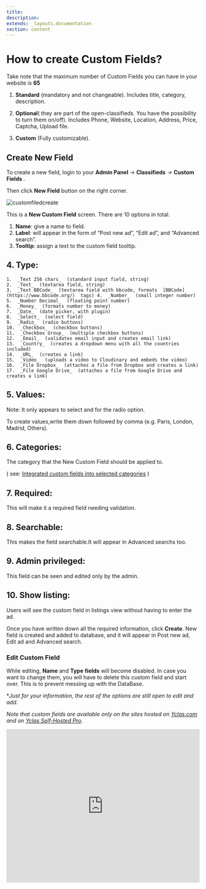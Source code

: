 ```yaml
---
title:
description:
extends: _layouts.documentation
section: content
---
```


# How to create Custom Fields?

Take note that the maximum number of Custom Fields you can have in your website is  **65**

1.  **Standard** (mandatory and not changeable). Includes title, category, description.

2.  **Optional**( they are part of the open-classifieds. You have the possibility to turn them on/off). Includes Phone, Website, Location, Address, Price, Captcha, Upload file.

3.  **Custom**  (Fully customizable).


## Create New Field

To create a new field, login to your **Admin Panel** ->  **Classifieds**  ->  **Custom Fields** .

Then click  **New Field**  button on the right corner.

![customfiledcreate](https://raw.githubusercontent.com/yclas/guides/master/images/customfieldcreate.png) 


This is a  **New Custom Field**  screen. There are 10 options in total.

1.  **Name**: give a name to field.
2.  **Label**: will appear in the form of “Post new ad”, “Edit ad”, and “Advanced search”.
3.  **Tooltip**: assign a text to the custom field tooltip.


## 4. **Type**:

    
    1.  _Text 256 chars_  (standard input field, string)  
    2.  _Text_  (textarea field, string)  
    3.  _Text BBCode_  (textarea field with bbcode, formats  [BBCode](https://www.bbcode.org/)  tags) 4.  _Number_  (small integer number)  
    5.  _Number Decimal_  (floating point number)  
    6.  _Money_  (formats number to money)  
    7.  _Date_  (date picker, with plugin)  
    8.  _Select_  (select field)  
    9.  _Radio_  (radio buttons)  
    10.  _Checkbox_  (checkbox buttons)  
    11.  _Checkbox Group_  (multiple checkbox buttons)  
    12.  _Email_  (validates email input and creates email link)  
    13.  _Country_  (creates a dropdown menu with all the countries included)  
    14.  _URL_  (creates a link)  
    15.  _Video_  (uploads a video to Cloudinary and embeds the video)  
    16.  _File Dropbox_  (attaches a file from Dropbox and creates a link)  
    17.  _File Google Drive_  (attaches a file from Google Drive and creates a link)  
    

## 5. **Values**:

Note: It only appears to select and for the radio option.

To create values,write them down followed by comma (e.g. Paris, London, Madrid, Others).

## 6. **Categories:**

 The category that the New Custom Field should be applied to.

( see:  [Integrated custom fields into selected categories](Custom-fields-how-to-integrate-your-custom-field-into-selected-categories.md) )

## 7. **Required:**

This will make it a required field needing validation.

## 8. **Searchable:**

 This makes the field searchable.It will appear in Advanced searchs too.

## 9. **Admin privileged:**

 This field can be seen and edited only by the admin.

## 10. **Show listing:**

Users will see the custom field in listings view without having to enter the ad.

Once you have written down all the required information, click  **Create**. New field is created and added to database, and it will appear in Post new ad, Edit ad and Advanced search.

### Edit Custom Field

While editing,  **Name**  and  **Type**  **fields**  will become disabled. In case you want to change them, you will have to delete this custom field and start over. This is to prevent messing up with the DataBase.

**Just for your information, the rest of the options are still open to edit and add.*

*Note that custom fields are available only on the sites hosted on  [Yclas.com](https://yclas.com/)  and on  [Yclas Self-Hosted Pro](https://selfhosted.yclas.com/themes/yclas-self-hosted-pro.html)*.



<iframe width="100%" height="400px" src="https://www.youtube.com/embed/dm4nqjLsVEc" title="Yclas video" frameborder="0" allow="accelerometer; autoplay; clipboard-write; encrypted-media; gyroscope; picture-in-picture" allowfullscreen></iframe>
 


